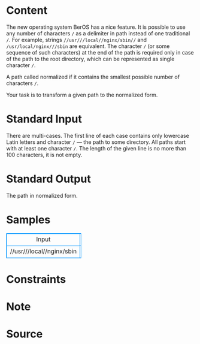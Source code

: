 
# Content

The new operating system BerOS has a nice feature. It is possible to use any number of characters `/` as a delimiter in path instead of one traditional `/`. For example, strings `//usr///local//nginx/sbin//` and `/usr/local/nginx///sbin` are equivalent. The character `/` (or some sequence of such characters) at the end of the path is required only in case of the path to the root directory, which can be represented as single character `/`.

A path called normalized if it contains the smallest possible number of characters `/`.

Your task is to transform a given path to the normalized form.

# Standard Input

There are multi-cases. The first line of each case contains only lowercase Latin letters and character `/` — the path to some directory. All paths start with at least one character `/`. The length of the given line is no more than $100$ characters, it is not empty.

# Standard Output

The path in normalized form.

# Samples

<style>
        table,table tr th, table tr td { border:1px solid #0094ff; }
        table { width: 200px; min-height: 25px; line-height: 25px; text-align: center; border-collapse: collapse;}   
    </style>
<table>
	<tr>
		<td>Input</td>
		<td>Output</td>
	</tr>
<tr><td>//usr///local//nginx/sbin</td><td>/usr/local/nginx/sbin</td></tr></table>


# Constraints



# Note



# Source


